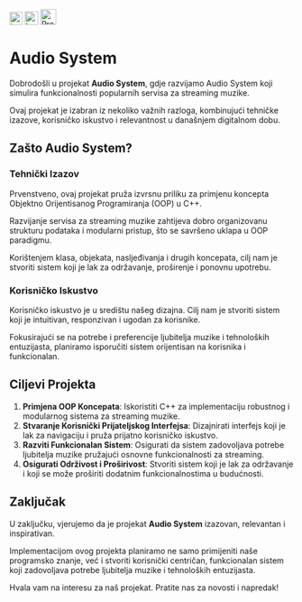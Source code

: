 <a href="https://github.com/SafetImamovic/AudioSystem/blob/main/README.md"><img src="https://img.shields.io/badge/Lang-EN-red" alt="Lang EN" height="23"></a> <a href="https://github.com/SafetImamovic/AudioSystem/blob/main/README.bs.md"><img src="https://img.shields.io/badge/Lang-BS-blue" alt="Lang BS" height="24"></a>
<a href="https://safetimamovic.github.io/AudioSystem"><img src="https://img.shields.io/badge/Projektna%20Dokumentacija-black" alt="Projektna Dokumentacija" height="28"></a>


# Audio System

Dobrodošli u projekat **Audio System**, gdje razvijamo Audio System koji simulira funkcionalnosti popularnih servisa za streaming muzike.

Ovaj projekat je izabran iz nekoliko važnih razloga, kombinujući tehničke izazove, korisničko iskustvo i relevantnost u današnjem digitalnom dobu.

## Zašto Audio System?

### Tehnički Izazov

Prvenstveno, ovaj projekat pruža izvrsnu priliku za primjenu koncepta Objektno Orijentisanog Programiranja (OOP) u C++.

Razvijanje servisa za streaming muzike zahtijeva dobro organizovanu strukturu podataka i modularni pristup, što se savršeno uklapa u OOP paradigmu.

Korištenjem klasa, objekata, nasljeđivanja i drugih koncepata, cilj nam je stvoriti sistem koji je lak za održavanje, proširenje i ponovnu upotrebu.

### Korisničko Iskustvo

Korisničko iskustvo je u središtu našeg dizajna. Cilj nam je stvoriti sistem koji je intuitivan, responzivan i ugodan za korisnike.

Fokusirajući se na potrebe i preferencije ljubitelja muzike i tehnoloških entuzijasta, planiramo isporučiti sistem orijentisan na korisnika i funkcionalan.

## Ciljevi Projekta

1. **Primjena OOP Koncepata**: Iskoristiti C++ za implementaciju robustnog i modularnog sistema za streaming muzike.
2. **Stvaranje Korisnički Prijateljskog Interfejsa**: Dizajnirati interfejs koji je lak za navigaciju i pruža prijatno korisničko iskustvo.
3. **Razviti Funkcionalan Sistem**: Osigurati da sistem zadovoljava potrebe ljubitelja muzike pružajući osnovne funkcionalnosti za streaming.
4. **Osigurati Održivost i Proširivost**: Stvoriti sistem koji je lak za održavanje i koji se može proširiti dodatnim funkcionalnostima u budućnosti.

## Zaključak

U zaključku, vjerujemo da je projekat **Audio System** izazovan, relevantan i inspirativan.

Implementacijom ovog projekta planiramo ne samo primijeniti naše programsko znanje, već i stvoriti korisnički centričan, funkcionalan sistem koji zadovoljava potrebe ljubitelja muzike i tehnoloških entuzijasta.

Hvala vam na interesu za naš projekat. Pratite nas za novosti i napredak!
